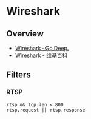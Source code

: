 # Wireshark

## Overview

- [Wireshark · Go Deep.](https://www.wireshark.org/)
- [Wireshark - 维基百科](https://zh.wikipedia.org/wiki/Wireshark)

## Filters

### RTSP

    rtsp && tcp.len < 800
    rtsp.request || rtsp.response
